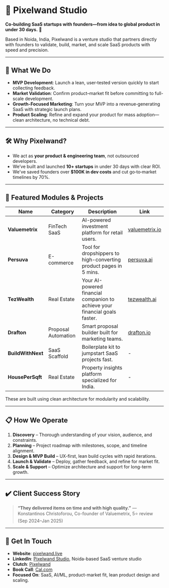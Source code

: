 
# 🎨 Pixelwand Studio

**Co‑building SaaS startups with founders—from idea to global product in under 30 days.** 🚀

Based in Noida, India, Pixelwand is a venture studio that partners directly with founders to validate, build, market, and scale SaaS products with speed and precision.

---

## 🚀 What We Do

* **MVP Development**: Launch a lean, user‑tested version quickly to start collecting feedback.
* **Market Validation**: Confirm product–market fit before committing to full-scale development.
* **Growth-Focused Marketing**: Turn your MVP into a revenue‑generating SaaS with strategic launch plans.
* **Product Scaling**: Refine and expand your product for mass adoption—clean architecture, no technical debt.

---

## 🛠️ Why Pixelwand?

* We act as **your product & engineering team**, not outsourced developers.
* We’ve built and launched **10+ startups** in under 30 days with clear ROI.
* We've saved founders over **\$100K in dev costs** and cut go‑to‑market timelines by 70%.

---

## 🧠 Featured Modules & Projects

| Name              | Category            | Description                                       |Link |
| ----------------- | ------------------- | ------------------------------------------------- |-------
| **Valuemetrix**   | FinTech SaaS        | AI-powered investment platform for retail users.  |[valuemetrix.io](https://www.valuemetrix.io/) |
| **Persuva**       | E-commerce | Tool for dropshippers to high-converting product pages in 5 mins. |  [persuva.ai](https://persuva.ai/) |
| **TezWealth**  | Real Estate         | Your AI-powered financial companion to achieve your financial goals faster. | [tezwealth.ai](https://www.tezwealth.ai/) |
| **Drafton**  | Proposal Automation         | Smart proposal builder built for marketing teams. | [drafton.io](https://www.drafton.io/) |
| **BuildWithNext** | SaaS Scaffold       | Boilerplate kit to jumpstart SaaS projects fast.  | - |
| **HousePerSqft** | Real Estate       | Property insights platform specialized for India. | - |

These are built using clean architecture for modularity and scalability.

---

## 📋 How We Operate

1. **Discovery** – Thorough understanding of your vision, audience, and constraints.
2. **Planning** – Project roadmap with milestones, scope, and timeline alignment.
3. **Design & MVP Build** – UX-first, lean build cycles with rapid iterations.
4. **Launch & Validate** – Deploy, gather feedback, and refine for market fit.
5. **Scale & Support** – Optimize architecture and support for long-term growth.

---

## ✔️ Client Success Story

> **“They delivered items on time and with high quality.”**
> — Konstantinos Christoforou, Co-founder of Valuemetrix, 5⭐ review (Sep 2024–Jan 2025)

---

## 🌟 Get In Touch

* **Website**: [pixelwand.live](pixelwand.live)
* **LinkedIn**: [Pixelwand Studio](https://www.linkedin.com/company/pixelwand), Noida-based SaaS venture studio
* **Clutch**: [Pixelwand](https://clutch.co/profile/pixelwand)
* **Book Call**: [Cal.com](https://cal.com/pixelwand/demo)
* **Focused On**: SaaS, AI/ML, product-market fit, lean product design and scaling.
